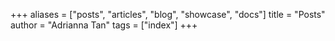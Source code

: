 +++
aliases = ["posts", "articles", "blog", "showcase", "docs"]
title = "Posts"
author = "Adrianna Tan"
tags = ["index"]
+++